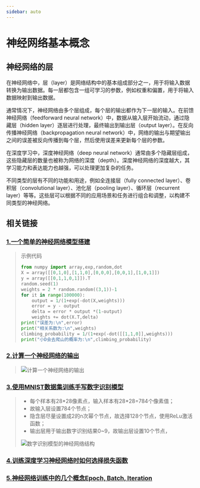 ```yaml
---
sidebar: auto
---
```


# 神经网络基本概念

## 神经网络的层

在神经网络中，层（layer）是网络结构中的基本组成部分之一，用于将输入数据转换为输出数据。每一层都包含一组可学习的参数，例如权重和偏置，用于将输入数据映射到输出数据。

通常情况下，神经网络由多个层组成，每个层的输出都作为下一层的输入。在前馈神经网络（feedforward neural network）中，数据从输入层开始流动，通过隐藏层（hidden layer）逐层进行处理，最终输出到输出层（output layer）。在反向传播神经网络（backpropagation neural network）中，网络的输出与期望输出之间的误差被反向传播到每个层，然后使用误差来更新每个层的参数。

在深度学习中，深度神经网络（deep neural network）通常由多个隐藏层组成，这些隐藏层的数量也被称为网络的深度（depth）。深度神经网络的深度越大，其学习能力和表达能力也越强，可以处理更加复杂的任务。

不同类型的层有不同的功能和用途，例如全连接层（fully connected layer）、卷积层（convolutional layer）、池化层（pooling layer）、循环层（recurrent layer）等等。这些层可以根据不同的应用场景和任务进行组合和调整，以构建不同类型的神经网络。


## 相关链接
### [1.一个简单的神经网络模型搭建](https://blog.csdn.net/N2O_666/article/details/114299612 "基础例子")

> 示例代码
>
> ```python
> from numpy import array,exp,random,dot
> X = array([[0,1,0],[1,1,0],[0,0,0],[0,0,1],[1,0,1]])
> y = array([[0,1,1,0,1]]).T
> random.seed(1)
> weights = 2 * random.random((3,1))-1
> for it in range(100000):
>     output = 1/(1+exp(-dot(X,weights)))
>     error = y - output
>     delta = error * output *(1-output)
>     weights += dot(X.T,delta)
> print("误差为:\n",error)
> print("相关系数为:\n",weights)
> climbing_probability = 1/(1+exp(-dot([[1,1,0]],weights)))
> print("小D会去爬山的概率为:\n",climbing_probability)
> ```

### [2.计算一个神经网络的输出](https://blog.csdn.net/qq_40913465/article/details/103442069 "计算一个神经网络的输出")

> <img :src="$withBase('/assets/img/graduationDesign/network/计算一个神经网络的输出.png')" alt="计算一个神经网络的输出">

### [3.使用MNIST数据集训练手写数字识别模型](https://blog.csdn.net/weixin_45954454/article/details/114455209 "MNIST数据集")
> - 每个样本有28\*28像素点，输入样本有28\*28=784个像素值；
> - 故输入层设置784个节点；
> - 隐含层尽量设置成2的n次幂个节点，故选择128个节点，使用ReLu激活函数；
> - 输出层用于输出数字识别结果0~9，故输出层设置10个节点，
>
> <img :src="$withBase('/assets/img/graduationDesign/network/数字识别模型的神经网络结构.png')" alt="数字识别模型的神经网络结构">

### [4.训练深度学习神经网络时如何选择损失函数](https://blog.csdn.net/Hanx09/article/details/107393370 "损失函数的选择")


### [5.神经网络训练中的几个概念Epoch, Batch, Iteration](https://blog.csdn.net/qq_38597589/article/details/119299082 "神经网络训练中的几个概念Epoch, Batch, Iteration")


